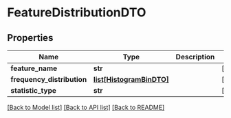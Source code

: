 # FeatureDistributionDTO

## Properties
Name | Type | Description | Notes
------------ | ------------- | ------------- | -------------
**feature_name** | **str** |  | [optional] 
**frequency_distribution** | [**list[HistogramBinDTO]**](HistogramBinDTO.md) |  | [optional] 
**statistic_type** | **str** |  | [optional] 

[[Back to Model list]](../README.md#documentation-for-models) [[Back to API list]](../README.md#documentation-for-api-endpoints) [[Back to README]](../README.md)

